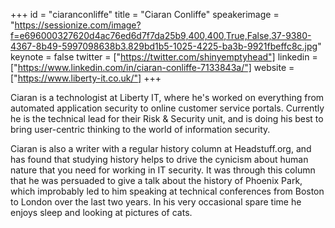 ﻿+++
id = "ciaranconliffe"
title = "Ciaran Conliffe"
speakerimage = "https://sessionize.com/image?f=e696000327620d4ac76ed6d7f7da25b9,400,400,True,False,37-9380-4367-8b49-5997098638b3.829bd1b5-1025-4225-ba3b-9921fbeffc8c.jpg"
keynote = false
twitter = ["https://twitter.com/shinyemptyhead"]
linkedin = ["https://www.linkedin.com/in/ciaran-conliffe-7133843a/"]
website = ["https://www.liberty-it.co.uk/"]
+++

Ciaran is a technologist at Liberty IT, where he's worked on everything from automated application security to online customer service portals. Currently he is the technical lead for their Risk & Security unit, and is doing his best to bring user-centric thinking to the world of information security.

Ciaran is also a writer with a regular history column at Headstuff.org, and has found that studying history helps to drive the cynicism about human nature that you need for working in IT security. It was through this column that he was persuaded to give a talk about the history of Phoenix Park, which improbably led to him speaking at technical conferences from Boston to London over the last two years. In his very occasional spare time he enjoys sleep and looking at pictures of cats.